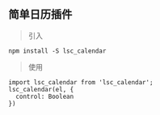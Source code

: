 ## 简单日历插件 ##


> 引入

    npm install -S lsc_calendar

>使用

    import lsc_calendar from 'lsc_calendar';
    lsc_calendar(el, {
      control: Boolean
    })
